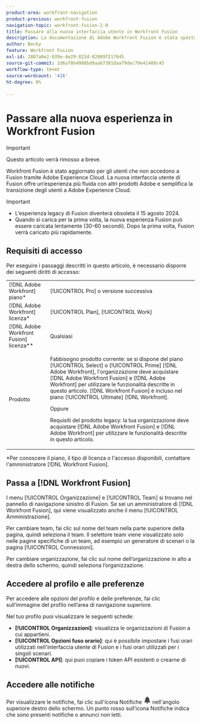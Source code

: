 ```yaml
---
product-area: workfront-navigation
product-previous: workfront-fusion
navigation-topic: workfront-fusion-2-0
title: Passare alla nuova interfaccia utente in Workfront Fusion
description: La documentazione di Adobe Workfront Fusion è stata spostata in una nuova posizione. Questo articolo è stato dichiarato obsoleto, ma contiene un collegamento al nuovo articolo che descrive questa funzionalità.
author: Becky
feature: Workfront Fusion
exl-id: 2887a0e2-039e-4e29-823d-82809f217045
source-git-commit: 2d6af8b4988bd9aab7381daa79dec79e41408c45
workflow-type: tm+mt
source-wordcount: '416'
ht-degree: 0%

---
```


# Passare alla nuova esperienza in Workfront Fusion

>[!IMPORTANT]
>
>Questo articolo verrà rimosso a breve.

Workfront Fusion è stato aggiornato per gli utenti che non accedono a Fusion tramite Adobe Experience Cloud. La nuova interfaccia utente di Fusion offre un’esperienza più fluida con altri prodotti Adobe e semplifica la transizione degli utenti a Adobe Experience Cloud.

>[!IMPORTANT]
>
>* L’esperienza legacy di Fusion diventerà obsoleta il 15 agosto 2024.
>* Quando si carica per la prima volta, la nuova esperienza Fusion può essere caricata lentamente (30-60 secondi). Dopo la prima volta, Fusion verrà caricato più rapidamente.

## Requisiti di accesso

Per eseguire i passaggi descritti in questo articolo, è necessario disporre dei seguenti diritti di accesso:

<table style="table-layout:auto"> 
 <col> 
 <col> 
 <tbody> 
  <tr> 
   <td role="rowheader">[!DNL Adobe Workfront] piano*</td> 
   <td> <p>[!UICONTROL Pro] o versione successiva</p> </td> 
  </tr> 
  <tr data-mc-conditions=""> 
   <td role="rowheader">[!DNL Adobe Workfront] licenza*</td> 
   <td> <p>[!UICONTROL Plan], [!UICONTROL Work]</p> </td> 
  </tr> 
  <tr> 
   <td role="rowheader">[!DNL Adobe Workfront Fusion] licenza**</td> 
   <td>
   <p>Qualsiasi</p> 
  </tr> 
  <tr> 
   <td role="rowheader">Prodotto</td> 
   <td>
   <p>Fabbisogno prodotto corrente: se si dispone del piano [!UICONTROL Select] o [!UICONTROL Prime] [!DNL Adobe Workfront], l'organizzazione deve acquistare [!DNL Adobe Workfront Fusion] e [!DNL Adobe Workfront] per utilizzare le funzionalità descritte in questo articolo. [!DNL Workfront Fusion] è incluso nel piano [!UICONTROL Ultimate] [!DNL Workfront].</p>
   <p>Oppure</p>
   <p>Requisiti del prodotto legacy: la tua organizzazione deve acquistare [!DNL Adobe Workfront Fusion] e [!DNL Adobe Workfront] per utilizzare le funzionalità descritte in questo articolo.</p>
   </td> 
  </tr> 
 </tbody> 
</table>
*Per conoscere il piano, il tipo di licenza o l'accesso disponibili, contattare l'amministratore [!DNL Workfront Fusion].

## Passa a [!DNL Workfront Fusion]

I menu [!UICONTROL Organizzazione] e [!UICONTROL Team] si trovano nel pannello di navigazione sinistro di Fusion. Se sei un amministratore di [!DNL Workfront Fusion], qui viene visualizzato anche il menu [!UICONTROL Amministrazione].

Per cambiare team, fai clic sul nome del team nella parte superiore della pagina, quindi seleziona il team. Il selettore team viene visualizzato solo nelle pagine specifiche di un team, ad esempio un generatore di scenari o la pagina [!UICONTROL Connessioni].

Per cambiare organizzazione, fai clic sul nome dell’organizzazione in alto a destra dello schermo, quindi seleziona l’organizzazione.

## Accedere al profilo e alle preferenze

Per accedere alle opzioni del profilo e delle preferenze, fai clic sull’immagine del profilo nell’area di navigazione superiore.

Nel tuo profilo puoi visualizzare le seguenti schede:

* **[!UICONTROL Organizzazioni]**: visualizza le organizzazioni di Fusion a cui appartieni.
* **[!UICONTROL Opzioni fuso orario]**: qui è possibile impostare i fusi orari utilizzati nell&#39;interfaccia utente di Fusion e i fusi orari utilizzati per i singoli scenari.
* **[!UICONTROL API]**: qui puoi copiare i token API esistenti o crearne di nuovi.


## Accedere alle notifiche

Per visualizzare le notifiche, fai clic sull&#39;icona Notifiche ![Icona Notifiche](assets/notifications-icon.png) nell&#39;angolo superiore destro dello schermo. Un punto rosso sull’icona Notifiche indica che sono presenti notifiche o annunci non letti.
